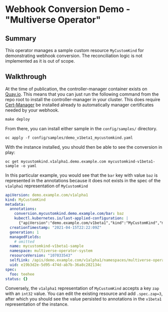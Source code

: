 # Webhook Conversion Demo - "Multiverse Operator"

## Summary

This operator manages a sample custom resource `MyCustomKind` for demonstrating
webhook conversion. The reconciliation logic is not implemented as it is out of
scope.

## Walkthrough

At the time of publication, the controller-manager container exists on
[Quay.io](https://quay.io). This means that you can just run the following
command from the repo root to install the controller-manager in your cluster.
This does require [Cert-Manager](https://cert-manager.io/docs/) be installed
already to automatically manager certificates needed by your webhook.

```shell
make deploy
```

From there, you can install either sample in the `config/samples/` directory.

```shell
oc apply -f config/samples/demo_v1beta1_mycustomkind.yaml
```

With the instance installed, you should then be able to see the conversion in
play:

```shell
oc get mycustomkind.v1alpha1.demo.example.com mycustomkind-v1beta1-sample -o yaml
```

In this particular example, you would see that the `bar` key with value `baz` is
represented in the annotations because it does not exists in the spec of the
`v1alpha1` representation of `MyCustomKind`

```yaml
apiVersion: demo.example.com/v1alpha1
kind: MyCustomKind
metadata:
  annotations:
    conversion.mycustomkind.demo.example.com/bar: baz
    kubectl.kubernetes.io/last-applied-configuration: |
      {"apiVersion":"demo.example.com/v1beta1","kind":"MyCustomKind","metadata":{"annotations":{},"name":"mycustomkind-v1beta1-sample","namespace":"multiverse-operator-system"},"spec":{"bar":"baz","newFoo":"teehee"}}
  creationTimestamp: "2021-04-15T22:22:09Z"
  generation: 1
  managedFields:
    # omitted
  name: mycustomkind-v1beta1-sample
  namespace: multiverse-operator-system
  resourceVersion: "107033543"
  selfLink: /apis/demo.example.com/v1alpha1/namespaces/multiverse-operator-system/mycustomkinds/mycustomkind-v1beta1-sample
  uid: e19b3d2e-5d95-474d-ab7b-36a8c282134c
spec:
  foo: teehee
status: {}
```

Conversely, the `v1alpha1` representation of `MyCustomKind` accepts a key `zap`
with an `int32` value. You can edit the existing resource and add `.spec.zap=3`,
after which you should see the value persisted to annotations in the `v1beta1`
representation of the instance.
